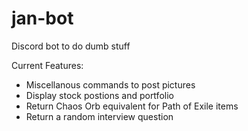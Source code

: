 # jan-bot
Discord bot to do dumb stuff

Current Features:
* Miscellanous commands to post pictures
* Display stock postions and portfolio
* Return Chaos Orb equivalent for Path of Exile items
* Return a random interview question

